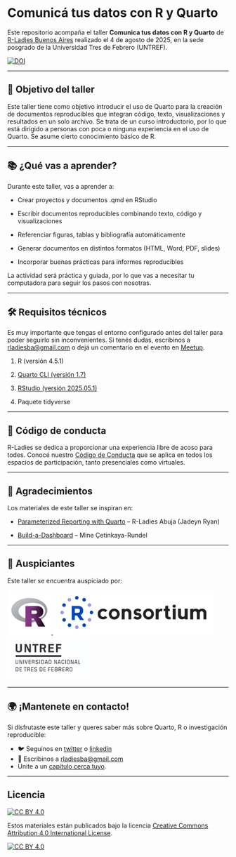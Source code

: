 # Comunicá tus datos con R y Quarto

Este repositorio acompaña el taller **Comunica tus datos con R y Quarto** de [R-Ladies Buenos Aires](https://rladiesba.netlify.app/) realizado el 4 de agosto de 2025, en la sede posgrado de la Universidad Tres de Febrero (UNTREF).


[![DOI](https://zenodo.org/badge/DOI/10.5281/zenodo.16736735.svg)](https://doi.org/10.5281/zenodo.16736735)

------------------------------------------------------------------------

## 🎯 Objetivo del taller

Este taller tiene como objetivo introducir el uso de Quarto para la creación de documentos reproducibles que integran código, texto, visualizaciones y resultados en un solo archivo. Se trata de un curso introductorio, por lo que está dirigido a personas con poca o ninguna experiencia en el uso de Quarto. Se asume cierto conocimiento básico de R.

------------------------------------------------------------------------

## 📚 ¿Qué vas a aprender?

Durante este taller, vas a aprender a:

-   Crear proyectos y documentos .qmd en RStudio

-   Escribir documentos reproducibles combinando texto, código y visualizaciones

-   Referenciar figuras, tablas y bibliografía automáticamente

-   Generar documentos en distintos formatos (HTML, Word, PDF, slides)

-   Incorporar buenas prácticas para informes reproducibles

La actividad será práctica y guiada, por lo que vas a necesitar tu computadora para seguir los pasos con nosotras.

------------------------------------------------------------------------

## 🛠 Requisitos técnicos

Es muy importante que tengas el entorno configurado antes del taller para poder seguirlo sin inconvenientes. Si tenés dudas, escribinos a [rladiesba\@gmail.com](mailto:rladiesba@gmail.com) o dejá un comentario en el evento en [Meetup](https://www.meetup.com/rladies-buenos-aires/events/310087336/).

1.  R (versión 4.5.1)

2.  [Quarto CLI (versión 1.7)](https://quarto.org/docs/download/)

3.  [RStudio (versión 2025.05.1)](https://posit.co/download/rstudio-desktop/)

4.  Paquete tidyverse

------------------------------------------------------------------------

## 🤝 Código de conducta

R-Ladies se dedica a proporcionar una experiencia libre de acoso para todes. Conocé nuestro [Código de Conducta](https://github.com/rladies/.github/blob/master/CODE_OF_CONDUCT.md#spanish) que se aplica en todos los espacios de participación, tanto presenciales como virtuales.

------------------------------------------------------------------------

## 🙌 Agradecimientos

Los materiales de este taller se inspiran en:

-   [Parameterized Reporting with Quarto](https://github.com/jadeynryan/parameterized-quarto-workshop) – R-Ladies Abuja (Jadeyn Ryan)

-   [Build-a-Dashboard](https://posit-conf-2024.github.io/quarto-dashboards/) – Mine Çetinkaya-Rundel

------------------------------------------------------------------------

## 💜 Auspiciantes

Este taller se encuentra auspiciado por:

<p>
  <a href="https://rladies.org/">
    <img src="img/rladies-logo.png" width="100">
  </a>

  <a href="https://r-consortium.org/">
    <img src="img/rconsortium.png" width="366">
  </a>

  <img src="img/untref.png" width="185">
</p>

------------------------------------------------------------------------

## 🌍 ¡Mantenete en contacto!

Si disfrutaste este taller y queres saber más sobre Quarto, R o investigación reproducible:

-   🐦 Seguinos en [twitter](https://x.com/RLadiesBA) o [linkedin](https://www.linkedin.com/company/105812527/)
-   💌 Escribinos a [rladiesba\@gmail.com](mailto:rladiesba@gmail.com)
-   Unite a un [capítulo cerca tuyo](https://rladies.org/).

------------------------------------------------------------------------

## Licencia

[![CC BY 4.0][cc-by-shield]][cc-by]

Estos materiales están publicados bajo la licencia
[Creative Commons Attribution 4.0 International License][cc-by].

[![CC BY 4.0][cc-by-image]][cc-by]

[cc-by]: http://creativecommons.org/licenses/by/4.0/
[cc-by-image]: https://i.creativecommons.org/l/by/4.0/88x31.png
[cc-by-shield]: https://img.shields.io/badge/License-CC%20BY%204.0-lightgrey.svg

